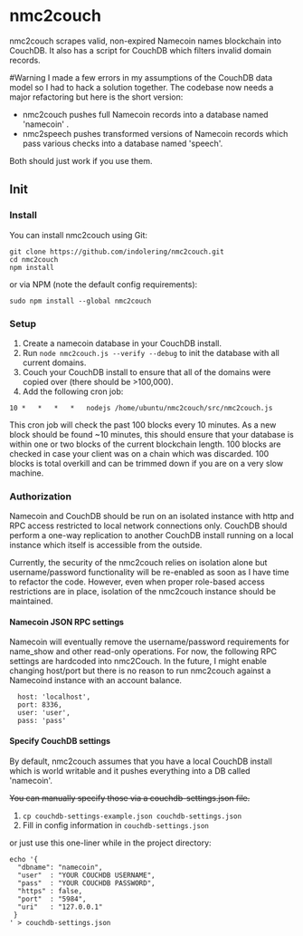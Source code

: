 nmc2couch
=========

nmc2couch scrapes valid, non-expired Namecoin names blockchain into CouchDB.  It also has a script for CouchDB which
filters invalid domain records.

#Warning
I made a few errors in my assumptions of the CouchDB data model so I had to hack a solution together.  The codebase now
needs a major refactoring but here is the short version:

* nmc2couch pushes full Namecoin records into a database named 'namecoin' .
* nmc2speech pushes transformed versions of Namecoin records which pass various checks into a database named 'speech'.

Both should just work if you use them.

## Init

### Install

You can install nmc2couch using Git:

```
git clone https://github.com/indolering/nmc2couch.git
cd nmc2couch
npm install
```

or via NPM (note the default config requirements):

`sudo npm install --global nmc2couch`


### Setup

1. Create a namecoin database in your CouchDB install.
2. Run `node nmc2couch.js --verify --debug` to init the database with all current domains.
3. Couch your CouchDB install to ensure that all of the domains were copied over (there should be >100,000).
4. Add the following cron job:

`10	*	*	*	*	nodejs /home/ubuntu/nmc2couch/src/nmc2couch.js`

This cron job will check the past 100 blocks every 10 minutes.  As a new block should be found ~10 minutes, this should
ensure that your database is within one or two blocks of the current blockchain length.  100 blocks are checked in case 
your client was on a chain which was discarded.  100 blocks is total overkill and can be trimmed down if you are on a
very slow machine.

### Authorization
Namecoin and CouchDB should be run on an isolated instance with http and RPC access restricted to local network
connections only.  CouchDB should perform a one-way replication to another CouchDB install running on a local instance
 which itself is accessible from the outside.

Currently, the security of the nmc2couch relies on isolation alone but username/password functionality will be
re-enabled as soon as I have time to refactor the code.  However, even when proper role-based access restrictions are in
 place, isolation of the nmc2couch instance should be maintained.

#### Namecoin JSON RPC settings
Namecoin will eventually remove the username/password requirements for name_show and other read-only operations.  For
now, the following RPC settings are hardcoded into nmc2Couch.  In the future, I might enable changing host/port but
there is no reason to run nmc2couch against a Namecoind instance with an account balance.

      host: 'localhost',
      port: 8336,
      user: 'user',
      pass: 'pass'


#### Specify CouchDB settings
By default, nmc2couch assumes that you have a local CouchDB install which is
world writable and it pushes everything into a DB called 'namecoin'.

<del>You can manually specify those via a couchdb-settings.json file.

1. `cp couchdb-settings-example.json couchdb-settings.json`
2. Fill in config information in `couchdb-settings.json`

or just use this one-liner while in the project directory:

````
echo '{
  "dbname": "namecoin",
  "user"  : "YOUR COUCHDB USERNAME",
  "pass"  : "YOUR COUCHDB PASSWORD",
  "https" : false,
  "port"  : "5984",
  "uri"   : "127.0.0.1"
 }
' > couchdb-settings.json
````
</del>
